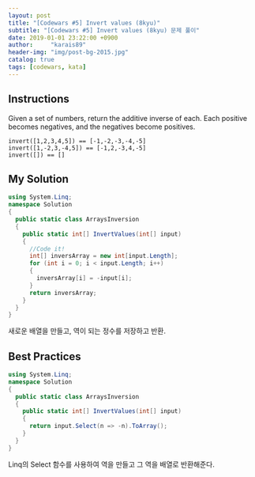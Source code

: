 ```yaml
---
layout: post
title: "[Codewars #5] Invert values (8kyu)"
subtitle: "[Codewars #5] Invert values (8kyu) 문제 풀이"
date: 2019-01-01 23:22:00 +0900
author:     "karais89"
header-img: "img/post-bg-2015.jpg"
catalog: true
tags: [codewars, kata]
---
```


## Instructions

Given a set of numbers, return the additive inverse of each. Each positive becomes negatives, and the negatives become positives.

```
invert([1,2,3,4,5]) == [-1,-2,-3,-4,-5]
invert([1,-2,3,-4,5]) == [-1,2,-3,4,-5]
invert([]) == []
```

## My Solution

```csharp
using System.Linq;
namespace Solution
{
  public static class ArraysInversion
  {
    public static int[] InvertValues(int[] input)
    {
      //Code it!
      int[] inversArray = new int[input.Length];
      for (int i = 0; i < input.Length; i++)
      {
        inversArray[i] = -input[i];
      }
      return inversArray;
    }
  }
}
```

새로운 배열을 만들고, 역이 되는 정수를 저장하고 반환.

## Best Practices

```csharp
using System.Linq;
namespace Solution
{
  public static class ArraysInversion
  {
    public static int[] InvertValues(int[] input)
    {
      return input.Select(n => -n).ToArray();
    }
  }
}
```

Linq의 Select 함수를 사용하여 역을 만들고 그 역을 배열로 반환해준다.